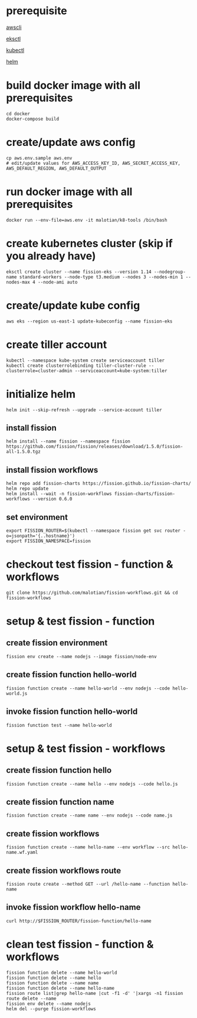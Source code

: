 

# prerequisite 

[awscli](https://docs.aws.amazon.com/cli/latest/userguide/cli-chap-install.html)

[eksctl](https://docs.aws.amazon.com/eks/latest/userguide/getting-started-eksctl.html)

[kubectl](https://docs.aws.amazon.com/eks/latest/userguide/install-kubectl.html)

[helm](https://helm.sh/docs/using_helm/#installing-helm)

# build docker image with all prerequisites 
	cd docker
	docker-compose build

# create/update aws config 
	cp aws.env.sample aws.env
	# edit/update values for AWS_ACCESS_KEY_ID, AWS_SECRET_ACCESS_KEY, AWS_DEFAULT_REGION, AWS_DEFAULT_OUTPUT

# run docker image with all prerequisites 
	docker run --env-file=aws.env -it malotian/k8-tools /bin/bash

# create kubernetes cluster (skip if you already have)

    eksctl create cluster --name fission-eks --version 1.14 --nodegroup-name standard-workers --node-type t3.medium --nodes 3 --nodes-min 1 --nodes-max 4 --node-ami auto

# create/update kube config

    aws eks --region us-east-1 update-kubeconfig --name fission-eks

# create tiller account

    kubectl --namespace kube-system create serviceaccount tiller
    kubectl create clusterrolebinding tiller-cluster-rule --clusterrole=cluster-admin --serviceaccount=kube-system:tiller

# initialize helm

    helm init --skip-refresh --upgrade --service-account tiller

## install fission

    helm install --name fission --namespace fission https://github.com/fission/fission/releases/download/1.5.0/fission-all-1.5.0.tgz

## install fission workflows

    helm repo add fission-charts https://fission.github.io/fission-charts/
    helm repo update
    helm install --wait -n fission-workflows fission-charts/fission-workflows --version 0.6.0

## set environment

    export FISSION_ROUTER=$(kubectl --namespace fission get svc router -o=jsonpath='{..hostname}')
    export FISSION_NAMESPACE=fission

# checkout test fission - function & workflows

    git clone https://github.com/malotian/fission-workflows.git && cd fission-workflows

#  setup & test fission - function

## create fission environment

    fission env create --name nodejs --image fission/node-env

## create fission function hello-world

    fission function create --name hello-world --env nodejs --code hello-world.js

## invoke fission function hello-world

    fission function test --name hello-world

#  setup & test fission - workflows
## create fission function hello

    fission function create --name hello --env nodejs --code hello.js

## create fission function name

    fission function create --name name --env nodejs --code name.js

## create fission workflows

    fission function create --name hello-name --env workflow --src hello-name.wf.yaml

## create fission workflows route

    fission route create --method GET --url /hello-name --function hello-name

## invoke fission workflow hello-name

    curl http://$FISSION_ROUTER/fission-function/hello-name

#  clean  test fission - function & workflows

    fission function delete --name hello-world
    fission function delete --name hello
    fission function delete --name name
    fission function delete --name hello-name
    fission route list|grep hello-name |cut -f1 -d' '|xargs -n1 fission route delete --name
    fission env delete --name nodejs
    helm del --purge fission-workflows



